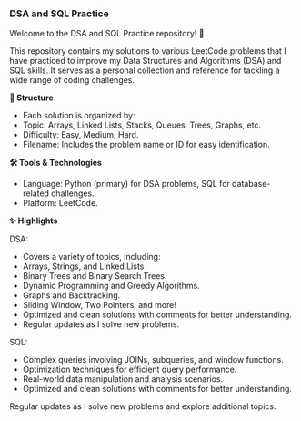 ### DSA and SQL Practice
Welcome to the DSA and SQL Practice repository! 🚀

This repository contains my solutions to various LeetCode problems that I have practiced to improve my Data Structures and Algorithms (DSA) and SQL skills. It serves as a personal collection and reference for tackling a wide range of coding challenges.

**📂 Structure**
- Each solution is organized by:
- Topic: Arrays, Linked Lists, Stacks, Queues, Trees, Graphs, etc.
- Difficulty: Easy, Medium, Hard.
- Filename: Includes the problem name or ID for easy identification.

**🛠️ Tools & Technologies**
- Language: Python (primary) for DSA problems, SQL for database-related challenges.
- Platform: LeetCode.

**✨ Highlights**

DSA:
- Covers a variety of topics, including:
- Arrays, Strings, and Linked Lists.
- Binary Trees and Binary Search Trees.
- Dynamic Programming and Greedy Algorithms.
- Graphs and Backtracking.
- Sliding Window, Two Pointers, and more!
- Optimized and clean solutions with comments for better understanding.
- Regular updates as I solve new problems.

SQL:

- Complex queries involving JOINs, subqueries, and window functions.
- Optimization techniques for efficient query performance.
- Real-world data manipulation and analysis scenarios.
- Optimized and clean solutions with comments for better understanding.

Regular updates as I solve new problems and explore additional topics.
